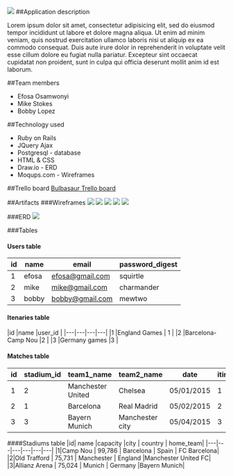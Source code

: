 <img src="./images/Soccer-logo.png">
##Application description

Lorem ipsum dolor sit amet, consectetur adipisicing elit, sed do eiusmod tempor incididunt ut labore et dolore magna aliqua. Ut enim ad minim veniam, quis nostrud exercitation ullamco laboris nisi ut aliquip ex ea commodo consequat. Duis aute irure dolor in reprehenderit in voluptate velit esse cillum dolore eu fugiat nulla pariatur. Excepteur sint occaecat cupidatat non proident, sunt in culpa qui officia deserunt mollit anim id est laborum.

##Team members
+ Efosa Osamwonyi
+ Mike Stokes
+ Bobby Lopez  

##Technology used
+ Ruby on Rails
+ JQuery Ajax
+ Postgresql - database
+ HTML & CSS
+ Draw.io - ERD
+ Moqups.com - Wireframes


##Trello board
<a href="https://trello.com/b/tYYOSPAQ/project-3-bulbasaur">Bulbasaur Trello board</a>

##Artifacts
###Wireframes
<img src="./images/homepage.png">
<img src="./images/sign_up_page.png">
<img src="./images/itineraries.png">
<img src="./images/itinerariesid.png">
<img src="./images/matchesid-2.png">

###ERD
<img src="./images/ERDiagram.png">

###Tables

#### Users table
|id   |name| email  |password_digest   |
|---|---|---|---|
| 1  |efosa| efosa@gmail.com  |squirtle   |
| 2  |mike| mike@gmail.com  | charmander  |
| 3  |bobby| bobby@gmail.com  | mewtwo |
#### Itenaries table
|id   |name   |user_id   |
|---|---|---|---|
|1   |England Games  | 1  |
|2   |Barcelona-Camp Nou   |2   |
|3   |Germany games   |3   |
#### Matches table
|id|stadium_id|team1_name   | team2_name  | date  |itinerary_id|
|---|---|---|---|---|---|
|1|2 |Manchester United  | Chelsea  |05/01/2015   |1|
|2| 1 |Barcelona |Real Madrid   | 05/02/2015  |2|
|3| 3|Bayern Munich  | Manchester city  |05/04/2015   |3|

####Stadiums table
|id| name  |capacity   |city   | country  | home_team|
|---|---|---|---|---|---|
|1|Camp Nou   | 99,786  | Barcelona  | Spain  | FC Barcelona|
|2|Old Trafford   | 75,731  | Manchester  | England  |Manchester United FC|
|3|Allianz Arena   | 75,024  | Munich  | Germany  |Bayern Munich|

